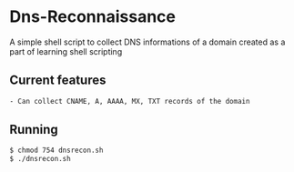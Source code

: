 # Dns-Reconnaissance

A simple shell script to collect DNS informations of a domain created as a part of learning shell scripting

## Current features
  ```sh
  - Can collect CNAME, A, AAAA, MX, TXT records of the domain
  ```
  
## Running
   ```sh
   $ chmod 754 dnsrecon.sh
   $ ./dnsrecon.sh
   ```


